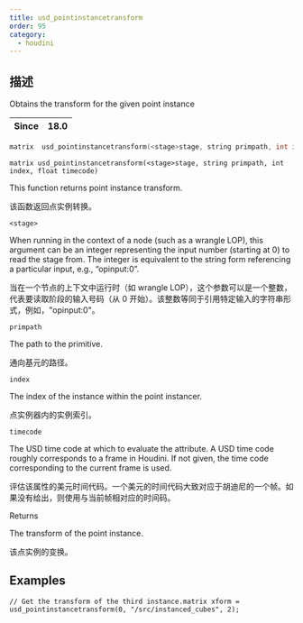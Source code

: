 ```yaml
---
title: usd_pointinstancetransform
order: 95
category:
  - houdini
---
```

    
## 描述

Obtains the transform for the given point instance

| Since | 18.0 |
| ----- | ---- |

```c
matrix  usd_pointinstancetransform(<stage>stage, string primpath, int index)
```

`matrix usd_pointinstancetransform(<stage>stage, string primpath, int index, float timecode)`

This function returns point instance transform.

该函数返回点实例转换。

`<stage>`

When running in the context of a node (such as a wrangle LOP), this argument
can be an integer representing the input number (starting at 0) to read the
stage from. The integer is equivalent to the string form referencing a
particular input, e.g., “opinput:0”.

当在一个节点的上下文中运行时（如 wrangle
LOP），这个参数可以是一个整数，代表要读取阶段的输入号码（从 0 开始）。该整数等同于引用特定输入的字符串形式，例如，"opinput:0"。

`primpath`

The path to the primitive.

通向基元的路径。

`index`

The index of the instance within the point instancer.

点实例器内的实例索引。

`timecode`

The USD time code at which to evaluate the attribute. A USD time code roughly
corresponds to a frame in Houdini. If not given, the time code corresponding
to the current frame is used.

评估该属性的美元时间代码。一个美元的时间代码大致对应于胡迪尼的一个帧。如果没有给出，则使用与当前帧相对应的时间码。

Returns

The transform of the point instance.

该点实例的变换。

## Examples

    // Get the transform of the third instance.matrix xform = usd_pointinstancetransform(0, "/src/instanced_cubes", 2);
